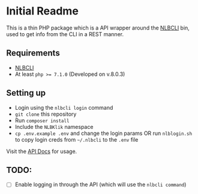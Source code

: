 # Initial Readme
This is a thin PHP package which is a API wrapper around the [NLBCLI](https://github.com/whoeverest/nlbcli) bin, used to get info from the CLI in a REST manner.

## Requirements
- [NLBCLI](https://github.com/whoeverest/nlbcli)
- At least `php >= 7.1.0` (Developed on v.8.0.3)

## Setting up
- Login using the `nlbcli login` command
- `git clone` this repository
- Run `composer install`
- Include the `NLBKlik` namespace
- `cp .env.example .env` and change the login params OR run `nlblogin.sh` to copy login creds from `~/.nlbcli` to the `.env` file


Visit the [API Docs](#) for usage.

## TODO:
- [ ] Enable logging in through the API (which will use the `nlbcli command`)
